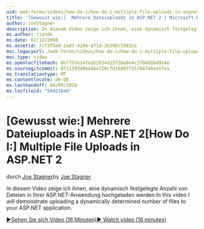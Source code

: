 ```yaml
---
uid: web-forms/videos/how-do-i/how-do-i-multiple-file-uploads-in-aspnet-2
title: '[Gewusst wie:]  Mehrere Dateiuploads in ASP.NET 2 | Microsoft-Dokumentation'
author: JoeStagner
description: In diesem Video zeige ich ihnen, eine dynamisch festgelegte Anzahl von Dateien in Ihrer ASP.NET-Anwendung hochgeladen werden.
ms.author: riande
ms.date: 02/12/2008
ms.assetid: 7cf3f5ed-2a87-4208-a71d-2b39bc19832a
msc.legacyurl: /web-forms/videos/how-do-i/how-do-i-multiple-file-uploads-in-aspnet-2
msc.type: video
ms.openlocfilehash: 0e7757e24fea52034d15728a8e4c37b0d1bd954e
ms.sourcegitcommit: 0f1119340e4464720cfd16d0ff15764746ea1fea
ms.translationtype: MT
ms.contentlocale: de-DE
ms.lasthandoff: 04/09/2019
ms.locfileid: "59421640"
---
```

# <a name="how-do-i--multiple-file-uploads-in-aspnet2"></a><span data-ttu-id="eadaf-103">[Gewusst wie:]  Mehrere Dateiuploads in ASP.NET 2</span><span class="sxs-lookup"><span data-stu-id="eadaf-103">[How Do I:]  Multiple File Uploads in ASP.NET 2</span></span>

<span data-ttu-id="eadaf-104">durch [Joe Stagner](https://github.com/JoeStagner)</span><span class="sxs-lookup"><span data-stu-id="eadaf-104">by [Joe Stagner](https://github.com/JoeStagner)</span></span>

<span data-ttu-id="eadaf-105">In diesem Video zeige ich ihnen, eine dynamisch festgelegte Anzahl von Dateien in Ihrer ASP.NET-Anwendung hochgeladen werden.</span><span class="sxs-lookup"><span data-stu-id="eadaf-105">In this video I will demonstrate uploading a dynamically determined number of files to your ASP.NET application.</span></span>

[<span data-ttu-id="eadaf-106">&#9654;Sehen Sie sich Video (16 Minuten)</span><span class="sxs-lookup"><span data-stu-id="eadaf-106">&#9654; Watch video (16 minutes)</span></span>](https://channel9.msdn.com/Blogs/ASP-NET-Site-Videos/how-do-i-multiple-file-uploads-in-aspnet-2)
